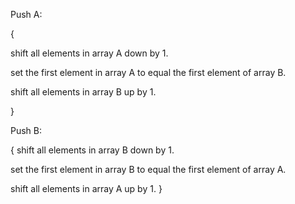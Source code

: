 Push A:

{

shift all elements in array A down by 1.

set the first element in array A to equal the first element of array B.

shift all elements in array B up by 1.

}

Push B:

{
shift all elements in array B down by 1.

set the first element in array B to equal the first element of array A.

shift all elements in array A up by 1.
}